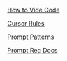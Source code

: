 [How to Vide Code](https://zapier.com/blog/how-to-vibe-code/)

[Cursor Rules](https://cursor.directory/rules/python)

[Prompt Patterns](https://www.vanderbilt.edu/generative-ai/prompt-patterns/)

[Prompt Req Docs](https://medium.com/@takafumi.endo/prompt-requirements-document-prd-a-new-concept-for-the-vibe-coding-era-0fb7bf339400)
